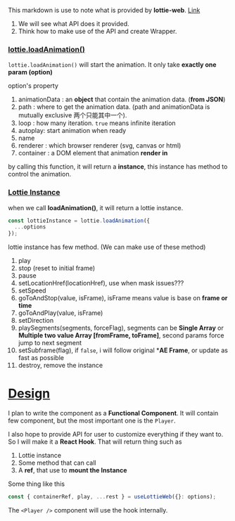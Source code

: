 This markdown is use to note what is provided by **lottie-web**.
[Link]("https://github.com/airbnb/lottie-web")

1. We will see what API does it provided.
2. Think how to make use of the API and create Wrapper.

### <u>lottie.loadAnimation()</u>
`lottie.loadAnimation()` will start the animation.
It only take **exactly one param (option)**

option's property
1. animationData : an **object** that contain the animation data. (**from JSON**)
2. path : where to get the animation data. (path and animationData is mutually exclusive 两个只能其中一个).
3. loop : how many iteration. `true` means infinite iteration
4. autoplay: start animation when ready
5. name
6. renderer : which browser renderer (svg, canvas or html)
7. container : a DOM element that animation **render in**

by calling this function, it will return a **instance**, this instance has method to control the animation.


### <u>Lottie Instance</u>
when we call **loadAnimation()**, it will return a lottie instance.

```js
const lottieInstance = lottie.loadAnimation({
  ...options
});
```

lottie instance has few method. (We can make use of these method)

1. play
2. stop (reset to initial frame)
3. pause
4. setLocationHref(locationHref), use when mask issues???
5. setSpeed
6. goToAndStop(value, isFrame), isFrame means value is base on **frame or time**
7. goToAndPlay(value, isFrame)
8. setDirection
9. playSegments(segments, forceFlag), segments can be **Single Array** or **Multiple two value Array [fromFrame, toFrame]**, second params force jump to next segment
10. setSubframe(flag), if `false`, i will follow original ***AE Frame**, or update as fast as possible
11. destroy, remove the instance



# <u>Design</u>
I plan to write the component as a **Functional Component**.
It will contain few component, but the most important one is the `Player`.

I also hope to provide API for user to customize everything if they want to. So I will make it a **React Hook**. That will return thing such as
1. Lottie instance
2. Some method that can call
3. A **ref**, that use to **mount the Instance**

Some thing like this
```js
const { containerRef, play, ...rest } = useLottieWeb({}: options);
```

The `<Player />` component will use the hook internally.
